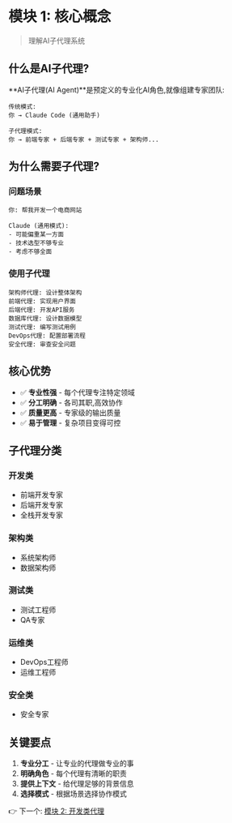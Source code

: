 # 模块 1: 核心概念

> 理解AI子代理系统

## 什么是AI子代理?

**AI子代理(AI Agent)**是预定义的专业化AI角色,就像组建专家团队:

```
传统模式:
你 → Claude Code (通用助手)

子代理模式:  
你 → 前端专家 + 后端专家 + 测试专家 + 架构师...
```

## 为什么需要子代理?

### 问题场景
```
你: 帮我开发一个电商网站

Claude (通用模式):
- 可能偏重某一方面
- 技术选型不够专业
- 考虑不够全面
```

### 使用子代理
```
架构师代理: 设计整体架构
前端代理: 实现用户界面
后端代理: 开发API服务
数据库代理: 设计数据模型
测试代理: 编写测试用例
DevOps代理: 配置部署流程
安全代理: 审查安全问题
```

## 核心优势

- ✅ **专业性强** - 每个代理专注特定领域
- ✅ **分工明确** - 各司其职,高效协作
- ✅ **质量更高** - 专家级的输出质量
- ✅ **易于管理** - 复杂项目变得可控

## 子代理分类

### 开发类
- 前端开发专家
- 后端开发专家
- 全栈开发专家

### 架构类
- 系统架构师
- 数据架构师

### 测试类
- 测试工程师
- QA专家

### 运维类
- DevOps工程师
- 运维工程师

### 安全类
- 安全专家

## 关键要点

1. **专业分工** - 让专业的代理做专业的事
2. **明确角色** - 每个代理有清晰的职责
3. **提供上下文** - 给代理足够的背景信息
4. **选择模式** - 根据场景选择协作模式

👉 下一个: [模块 2: 开发类代理](./02-开发类代理.md)
